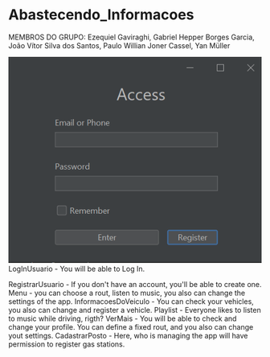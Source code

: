 # Abastecendo_Informacoes

MEMBROS DO GRUPO: Ezequiel Gaviraghi, Gabriel Hepper Borges Garcia, João Vítor Silva dos Santos, Paulo Willian Joner Cassel, Yan Müller

<img src = "Log In.png">
LogInUsuario - You will be able to Log In.


RegistrarUsuario - If you don't have an account, you'll be able to create one.
Menu - you can choose a rout, listen to music, you also can change the settings of the app.
InformacoesDoVeiculo - You can check your vehicles, you also can change and register a vehicle.
Playlist - Everyone likes to listen to music while driving, rigth?
VerMais - You will be able to check and change your profile. You can define a fixed rout, and you also can change yout settings.
CadastrarPosto - Here, who is managing the app will have permission to register gas stations.
